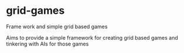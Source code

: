 # grid-games
Frame work and simple grid based games

Aims to provide a simple framework for creating grid based games and tinkering with AIs for those games
